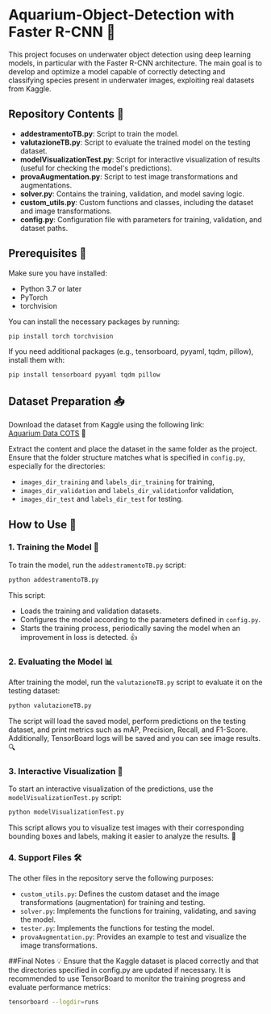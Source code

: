 # Aquarium-Object-Detection with Faster R-CNN 🚀
This project focuses on underwater object detection using deep learning models, in particular with the Faster R-CNN architecture. The main goal is to develop and optimize a model capable of correctly detecting and classifying species present in underwater images, exploiting real datasets from Kaggle.

## Repository Contents 📂

- **addestramentoTB.py**: Script to train the model.
- **valutazioneTB.py**: Script to evaluate the trained model on the testing dataset.
- **modelVisualizationTest.py**: Script for interactive visualization of results (useful for checking the model's predictions).
- **provaAugmentation.py**: Script to test image transformations and augmentations.
- **solver.py**: Contains the training, validation, and model saving logic.
- **custom_utils.py**: Custom functions and classes, including the dataset and image transformations.
- **config.py**: Configuration file with parameters for training, validation, and dataset paths.

## Prerequisites 🔧

Make sure you have installed:

- Python 3.7 or later
- PyTorch
- torchvision

You can install the necessary packages by running:

```bash
pip install torch torchvision
```

If you need additional packages (e.g., tensorboard, pyyaml, tqdm, pillow), install them with:
```bash
pip install tensorboard pyyaml tqdm pillow
```
## Dataset Preparation 📥

Download the dataset from Kaggle using the following link:  
[Aquarium Data COTS](https://www.kaggle.com/datasets/slavkoprytula/aquarium-data-cots/data) 🐠

Extract the content and place the dataset in the same folder as the project. Ensure that the folder structure matches what is specified in `config.py`, especially for the directories:
- `images_dir_training` and `labels_dir_training` for training,
- `images_dir_validation` and `labels_dir_validation`for validation,
- `images_dir_test` and `labels_dir_test` for testing.

## How to Use 📝

### 1. Training the Model 💪

To train the model, run the `addestramentoTB.py` script:

```bash
python addestramentoTB.py
```
This script:
- Loads the training and validation datasets.
- Configures the model according to the parameters defined in `config.py`.
- Starts the training process, periodically saving the model when an improvement in loss is detected. 👍

### 2. Evaluating the Model 📊
After training the model, run the `valutazioneTB.py` script to evaluate it on the testing dataset:
```bash
python valutazioneTB.py
```
The script will load the saved model, perform predictions on the testing dataset, and print metrics such as mAP, Precision, Recall, and F1-Score. Additionally, TensorBoard logs will be saved and you can see image results. 🔍

### 3. Interactive Visualization 👀
To start an interactive visualization of the predictions, use the `modelVisualizationTest.py` script:
```bash
python modelVisualizationTest.py
```
This script allows you to visualize test images with their corresponding bounding boxes and labels, making it easier to analyze the results. 🐠

### 4. Support Files 🛠️
The other files in the repository serve the following purposes:

- `custom_utils.py`: Defines the custom dataset and the image transformations (augmentation) for training and testing.
- `solver.py`: Implements the functions for training, validating, and saving the model.
- `tester.py`: Implements the functions for testing the model.
- `provaAugmentation.py`: Provides an example to test and visualize the image transformations.

##Final Notes 💡
Ensure that the Kaggle dataset is placed correctly and that the directories specified in config.py are updated if necessary.
It is recommended to use TensorBoard to monitor the training progress and evaluate performance metrics:
```bash
tensorboard --logdir=runs
```



